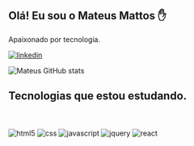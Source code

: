 ## Olá! Eu sou o Mateus Mattos ✋
Apaixonado por tecnologia.
<br>

[![linkedin](https://img.shields.io/badge/LinkedIn-0077B5?style=for-the-badge&logo=linkedin&logoColor=white)](http://linkedin.com.br/in/mateusmattoss)

![Mateus GitHub stats](https://github-readme-stats.vercel.app/api?username=MateusMMattos&show_icons=true&theme=radical)

## Tecnologias que estou estudando.
<br/>
<div style="display: inline_block"><br/>
    <img align="center" alt="html5" src="https://img.shields.io/badge/HTML5-E34F26?style=for-the-badge&logo=html5&logoColor=white">
    <img align="center" alt="css" src="https://img.shields.io/badge/CSS3-1572B6?style=for-the-badge&logo=css3&logoColor=white">
    <img align="center" alt="javascript" src="https://img.shields.io/badge/JavaScript-323330?style=for-the-badge&logo=javascript&logoColor=F7DF1E">
    <img align="center" alt="jquery" src="https://img.shields.io/badge/jQuery-0769AD?style=for-the-badge&logo=jquery&logoColor=white">
    <img align="center" alt="react" src="https://img.shields.io/badge/React-20232A?style=for-the-badge&logo=react&logoColor=61DAFB">
</div> 
